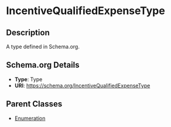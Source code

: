 # IncentiveQualifiedExpenseType

## Description
A type defined in Schema.org.

## Schema.org Details
- **Type**: Type
- **URI**: https://schema.org/IncentiveQualifiedExpenseType

## Parent Classes
- [Enumeration](../Enumeration.md)

